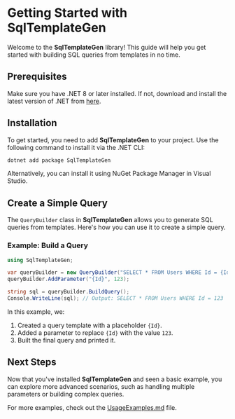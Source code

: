 # Getting Started with SqlTemplateGen

Welcome to the **SqlTemplateGen** library! This guide will help you get started with building SQL queries from templates in no time.

## Prerequisites

Make sure you have .NET 8 or later installed. If not, download and install the latest version of .NET from [here](https://dotnet.microsoft.com/download).

## Installation

To get started, you need to add **SqlTemplateGen** to your project. Use the following command to install it via the .NET CLI:

```bash
dotnet add package SqlTemplateGen
```

Alternatively, you can install it using NuGet Package Manager in Visual Studio.

## Create a Simple Query

The `QueryBuilder` class in **SqlTemplateGen** allows you to generate SQL queries from templates. Here's how you can use it to create a simple query.

### Example: Build a Query

```csharp
using SqlTemplateGen;

var queryBuilder = new QueryBuilder("SELECT * FROM Users WHERE Id = {Id}");
queryBuilder.AddParameter("{Id}", 123);

string sql = queryBuilder.BuildQuery();
Console.WriteLine(sql); // Output: SELECT * FROM Users WHERE Id = 123
```

In this example, we:
1. Created a query template with a placeholder `{Id}`.
2. Added a parameter to replace `{Id}` with the value `123`.
3. Built the final query and printed it.

## Next Steps

Now that you've installed **SqlTemplateGen** and seen a basic example, you can explore more advanced scenarios, such as handling multiple parameters or building complex queries.

For more examples, check out the [UsageExamples.md](UsageExamples.md) file.